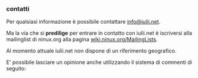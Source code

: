 ### contatti

Per qualsiasi informazione è possibile contattare [info@iulii.net](mailto:info@iulii.net "contatti email").

Ma la via che si **predilige** per entrare in contatto con iulii.net è iscriversi alla mailinglist di ninux.org alla pagina [wiki.ninux.org/MailingLists](http://wiki.ninux.org/MailingLists "ninux mailinglist").

Al momento attuale iulii.net non dispone di un riferimento geografico.

E' possibile lasciare un opinione anche utilizzando il sistema di commenti di seguito:

<script type='text/javascript' src='http://zor.livefyre.com/wjs/v1.0/javascripts/livefyre_init.js'></script>
<script type='text/javascript'>
    var fyre = LF({
    site_id: 305197
    });
</script>
